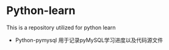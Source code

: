 # Python-learn
This is a repository utilized  for python learn

* Python-pymysql 用于记录pyMySQL学习进度以及代码源文件
